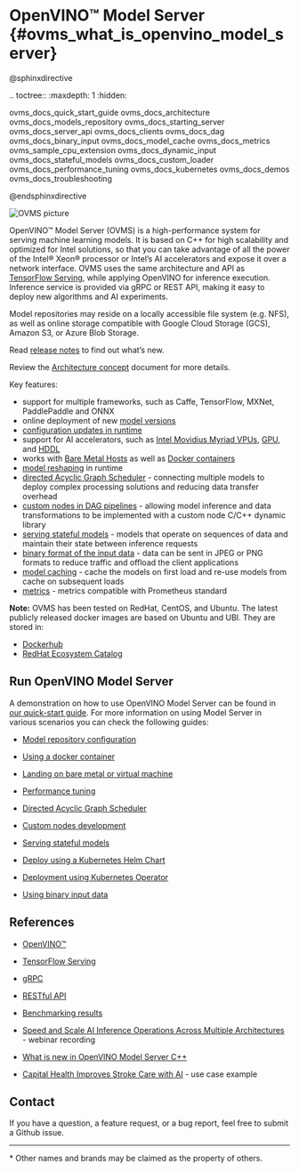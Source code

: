 # OpenVINO&trade; Model Server {#ovms_what_is_openvino_model_server}

@sphinxdirective

.. toctree::
   :maxdepth: 1
   :hidden:

   ovms_docs_quick_start_guide
   ovms_docs_architecture
   ovms_docs_models_repository
   ovms_docs_starting_server
   ovms_docs_server_api
   ovms_docs_clients
   ovms_docs_dag
   ovms_docs_binary_input
   ovms_docs_model_cache
   ovms_docs_metrics
   ovms_sample_cpu_extension
   ovms_docs_dynamic_input
   ovms_docs_stateful_models
   ovms_docs_custom_loader
   ovms_docs_performance_tuning
   ovms_docs_kubernetes
   ovms_docs_demos
   ovms_docs_troubleshooting

@endsphinxdirective


![OVMS picture](ovms.png)

OpenVINO&trade; Model Server (OVMS) is a high-performance system for serving machine learning models. It is based on C++ for high scalability 
and optimized for Intel solutions, so that you can take advantage of all the power of the Intel® Xeon® processor or Intel’s AI accelerators 
and expose it over a network interface. OVMS uses the same architecture and API as [TensorFlow Serving](https://github.com/tensorflow/serving), 
while applying OpenVINO for inference execution. Inference service is provided via gRPC or REST API, making it easy to deploy new algorithms and AI experiments.

Model repositories may reside on a locally accessible file system (e.g. NFS), as well as online storage compatible with 
Google Cloud Storage (GCS), Amazon S3, or Azure Blob Storage. 

Read [release notes](https://github.com/openvinotoolkit/model_server/releases) to find out what’s new.

Review the [Architecture concept](architecture.md) document for more details.

Key features: 
- support for multiple frameworks, such as Caffe, TensorFlow, MXNet, PaddlePaddle and ONNX
- online deployment of new [model versions](model_version_policy.md)
- [configuration updates in runtime](online_config_changes.md)
- support for AI accelerators, such as 
[Intel Movidius Myriad VPUs](https://docs.openvino.ai/2022.1/openvino_docs_OV_UG_supported_plugins_MYRIAD.html), 
[GPU](https://docs.openvino.ai/2022.1/openvino_docs_OV_UG_supported_plugins_GPU.html), and 
[HDDL](https://docs.openvino.ai/2022.1/openvino_docs_OV_UG_supported_plugins_HDDL.html) 
- works with [Bare Metal Hosts](host.md) as well as [Docker containers](docker_container.md) 
- [model reshaping](shape_batch_size_and_layout.md) in runtime
- [directed Acyclic Graph Scheduler](dag_scheduler.md) - connecting multiple models to deploy complex processing solutions and reducing data transfer overhead
- [custom nodes in DAG pipelines](custom_node_development.md) - allowing model inference and data transformations to be implemented with a custom node C/C++ dynamic library
- [serving stateful models](stateful_models.md) - models that operate on sequences of data and maintain their state between inference requests
- [binary format of the input data](binary_input.md) - data can be sent in JPEG or PNG formats to reduce traffic and offload the client applications
- [model caching](model_cache.md) - cache the models on first load and re-use models from cache on subsequent loads
- [metrics](metrics.md) - metrics compatible with Prometheus standard

**Note:** OVMS has been tested on RedHat, CentOS, and Ubuntu. The latest publicly released docker images are based on Ubuntu and UBI.
They are stored in:
- [Dockerhub](https://hub.docker.com/r/openvino/model_server)
- [RedHat Ecosystem Catalog](https://catalog.redhat.com/software/containers/intel/openvino-model-server/607833052937385fc98515de)


## Run OpenVINO Model Server

A demonstration on how to use OpenVINO Model Server can be found in [our quick-start guide](ovms_quickstart.md). 
For more information on using Model Server in various scenarios you can check the following guides:

* [Model repository configuration](models_repository.md)

* [Using a docker container](docker_container.md)

* [Landing on bare metal or virtual machine](host.md)

* [Performance tuning](performance_tuning.md)

* [Directed Acyclic Graph Scheduler](dag_scheduler.md)

* [Custom nodes development](custom_node_development.md)

* [Serving stateful models](stateful_models.md)

* [Deploy using a Kubernetes Helm Chart](../deploy/README.md)

* [Deployment using Kubernetes Operator](https://operatorhub.io/operator/ovms-operator)

* [Using binary input data](binary_input.md)



## References

* [OpenVINO&trade;](https://software.intel.com/en-us/openvino-toolkit)

* [TensorFlow Serving](https://github.com/tensorflow/serving)

* [gRPC](https://grpc.io/)

* [RESTful API](https://restfulapi.net/)

* [Benchmarking results](https://docs.openvino.ai/2022.1/openvino_docs_performance_benchmarks_ovms.html)

* [Speed and Scale AI Inference Operations Across Multiple Architectures](https://techdecoded.intel.io/essentials/speed-and-scale-ai-inference-operations-across-multiple-architectures/?elq_cid=3646480_ts1607680426276&erpm_id=6470692_ts1607680426276) - webinar recording

* [What is new in OpenVINO Model Server C++](https://www.intel.com/content/www/us/en/artificial-intelligence/posts/whats-new-openvino-model-server.html)

* [Capital Health Improves Stroke Care with AI](https://www.intel.co.uk/content/www/uk/en/customer-spotlight/stories/capital-health-ai-customer-story.html) - use case example

## Contact

If you have a question, a feature request, or a bug report, feel free to submit a Github issue.


---
\* Other names and brands may be claimed as the property of others.
